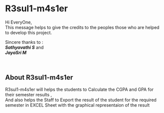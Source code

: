 # R3sul1-m4s1er

Hi EveryOne, <br>
This message helps to give the credits to the peoples those who are helped to develop this project.

Sincere thanks to : <br>
<b>*Sathyavathi S*</b> and <br> <b>*JayaSri M*</b>

<br>

## About R3sul1-m4s1er

R3sul1-m4s1er will helps the students to Calculate the CGPA and GPA for their semester results ,<br>
And also helps the Staff to Export the result of the student for the required semester in EXCEL Sheet with the graphical representaion of the result 

